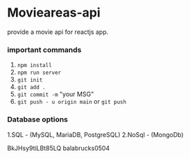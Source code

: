 # Movieareas-api

provide a movie api for reactjs app.

### important commands


1. `npm install`
2. `npm run server`
3. `git init`
4. `git add .`
5. `git commit -m` "your MSG"
6. `git push - u origin main` or `git push`


### Database options

1.SQL - (MySQL, MariaDB, PostgreSQL)
2.NoSql - (MongoDb)

BkJHsy9tiLBt85LQ
balabrucks0504
